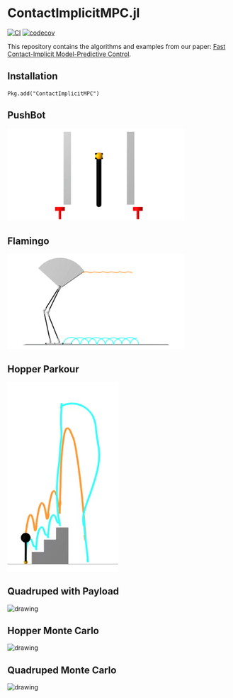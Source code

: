 # ContactImplicitMPC.jl
[![CI](https://github.com/thowell/ContactImplicitMPC.jl/actions/workflows/CI.yml/badge.svg)](https://github.com/thowell/ContactImplicitMPC.jl/actions/workflows/CI.yml)
[![codecov](https://codecov.io/gh/thowell/ContactImplicitMPC.jl/branch/main/graph/badge.svg?token=3J4VOJ0VCH)](https://codecov.io/gh/thowell/ContactImplicitMPC.jl)

This repository contains the algorithms and examples from our paper: [Fast Contact-Implicit Model-Predictive Control](https://arxiv.org/abs/2107.05616).
## Installation
```
Pkg.add("ContactImplicitMPC")
```

## PushBot
<img src="examples/animations/pushbot.gif" alt="drawing" width="400"/>

## Flamingo
<img src="examples/animations/flamingo.gif" alt="drawing" width="400"/>

## Hopper Parkour
<img src="examples/animations/hopper_parkour.gif" alt="drawing" width="250"/>

## Quadruped with Payload
<img src="examples/animations/quadruped_payload.gif" alt="drawing" width="400"/>

## Hopper Monte Carlo
<img src="examples/animations/hopper_monte_carlo.gif" alt="drawing" width="400"/>

## Quadruped Monte Carlo
<img src="examples/animations/quadruped_monte_carlo.gif" alt="drawing" width="400"/>
